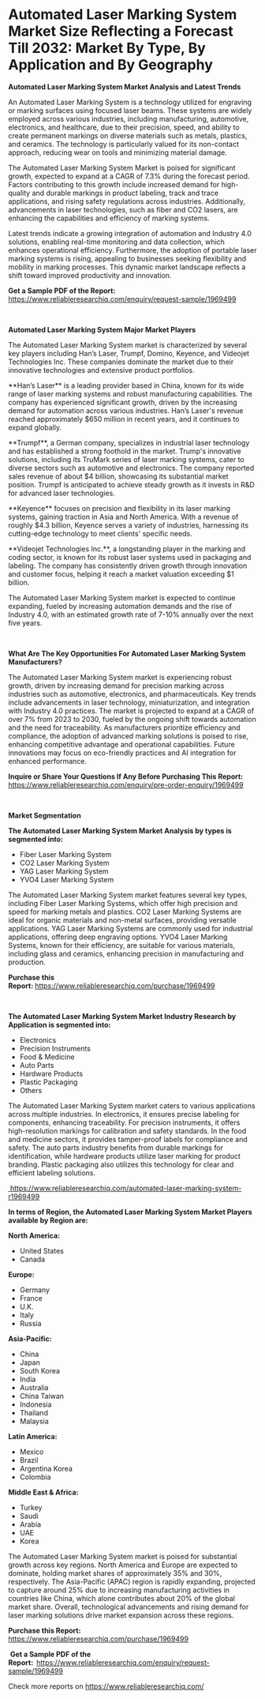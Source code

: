 <p><h1>Automated Laser Marking System Market Size Reflecting a Forecast Till 2032: Market By Type, By Application and By Geography</h1></p><p><strong>Automated Laser Marking System Market Analysis and Latest Trends</strong></p>
<p><p>An Automated Laser Marking System is a technology utilized for engraving or marking surfaces using focused laser beams. These systems are widely employed across various industries, including manufacturing, automotive, electronics, and healthcare, due to their precision, speed, and ability to create permanent markings on diverse materials such as metals, plastics, and ceramics. The technology is particularly valued for its non-contact approach, reducing wear on tools and minimizing material damage.</p><p>The Automated Laser Marking System Market is poised for significant growth, expected to expand at a CAGR of 7.3% during the forecast period. Factors contributing to this growth include increased demand for high-quality and durable markings in product labeling, track and trace applications, and rising safety regulations across industries. Additionally, advancements in laser technologies, such as fiber and CO2 lasers, are enhancing the capabilities and efficiency of marking systems.</p><p>Latest trends indicate a growing integration of automation and Industry 4.0 solutions, enabling real-time monitoring and data collection, which enhances operational efficiency. Furthermore, the adoption of portable laser marking systems is rising, appealing to businesses seeking flexibility and mobility in marking processes. This dynamic market landscape reflects a shift toward improved productivity and innovation.</p></p>
<p><strong>Get a Sample PDF of the Report:&nbsp;</strong> <a href="https://www.reliableresearchiq.com/enquiry/request-sample/1969499?utm_campaign=2196&utm_medium=2&utm_source=Github&utm_content=ia&utm_term=20022025&utm_id=automated-laser-marking-system">https://www.reliableresearchiq.com/enquiry/request-sample/1969499</a></p>
<p>&nbsp;</p>
<p><strong>Automated Laser Marking System Major Market Players</strong></p>
<p><p>The Automated Laser Marking System market is characterized by several key players including Han’s Laser, Trumpf, Domino, Keyence, and Videojet Technologies Inc. These companies dominate the market due to their innovative technologies and extensive product portfolios.</p><p>**Han’s Laser** is a leading provider based in China, known for its wide range of laser marking systems and robust manufacturing capabilities. The company has experienced significant growth, driven by the increasing demand for automation across various industries. Han’s Laser's revenue reached approximately $650 million in recent years, and it continues to expand globally.</p><p>**Trumpf**, a German company, specializes in industrial laser technology and has established a strong foothold in the market. Trump's innovative solutions, including its TruMark series of laser marking systems, cater to diverse sectors such as automotive and electronics. The company reported sales revenue of about $4 billion, showcasing its substantial market position. Trumpf is anticipated to achieve steady growth as it invests in R&D for advanced laser technologies.</p><p>**Keyence** focuses on precision and flexibility in its laser marking systems, gaining traction in Asia and North America. With a revenue of roughly $4.3 billion, Keyence serves a variety of industries, harnessing its cutting-edge technology to meet clients' specific needs.</p><p>**Videojet Technologies Inc.**, a longstanding player in the marking and coding sector, is known for its robust laser systems used in packaging and labeling. The company has consistently driven growth through innovation and customer focus, helping it reach a market valuation exceeding $1 billion.</p><p>The Automated Laser Marking System market is expected to continue expanding, fueled by increasing automation demands and the rise of Industry 4.0, with an estimated growth rate of 7-10% annually over the next five years.</p></p>
<p>&nbsp;</p>
<p><strong>What Are The Key Opportunities For Automated Laser Marking System Manufacturers?</strong></p>
<p><p>The Automated Laser Marking System market is experiencing robust growth, driven by increasing demand for precision marking across industries such as automotive, electronics, and pharmaceuticals. Key trends include advancements in laser technology, miniaturization, and integration with Industry 4.0 practices. The market is projected to expand at a CAGR of over 7% from 2023 to 2030, fueled by the ongoing shift towards automation and the need for traceability. As manufacturers prioritize efficiency and compliance, the adoption of advanced marking solutions is poised to rise, enhancing competitive advantage and operational capabilities. Future innovations may focus on eco-friendly practices and AI integration for enhanced performance.</p></p>
<p><strong>Inquire or Share Your Questions If Any Before Purchasing This Report:</strong> <a href="https://www.reliableresearchiq.com/enquiry/pre-order-enquiry/1969499?utm_campaign=2196&utm_medium=2&utm_source=Github&utm_content=ia&utm_term=20022025&utm_id=automated-laser-marking-system">https://www.reliableresearchiq.com/enquiry/pre-order-enquiry/1969499</a></p>
<p>&nbsp;</p>
<p><strong>Market Segmentation</strong></p>
<p><strong>The Automated Laser Marking System Market Analysis by types is segmented into:</strong></p>
<p><ul><li>Fiber Laser Marking System</li><li>CO2 Laser Marking System</li><li>YAG Laser Marking System</li><li>YVO4 Laser Marking System</li></ul></p>
<p><p>The Automated Laser Marking System market features several key types, including Fiber Laser Marking Systems, which offer high precision and speed for marking metals and plastics. CO2 Laser Marking Systems are ideal for organic materials and non-metal surfaces, providing versatile applications. YAG Laser Marking Systems are commonly used for industrial applications, offering deep engraving options. YVO4 Laser Marking Systems, known for their efficiency, are suitable for various materials, including glass and ceramics, enhancing precision in manufacturing and production.</p></p>
<p><strong>Purchase this Report:&nbsp;</strong><a href="https://www.reliableresearchiq.com/purchase/1969499?utm_campaign=2196&utm_medium=2&utm_source=Github&utm_content=ia&utm_term=20022025&utm_id=automated-laser-marking-system">https://www.reliableresearchiq.com/purchase/1969499</a></p>
<p>&nbsp;</p>
<p><strong>The Automated Laser Marking System Market Industry Research by Application is segmented into:</strong></p>
<p><ul><li>Electronics</li><li>Precision Instruments</li><li>Food & Medicine</li><li>Auto Parts</li><li>Hardware Products</li><li>Plastic Packaging</li><li>Others</li></ul></p>
<p><p>The Automated Laser Marking System market caters to various applications across multiple industries. In electronics, it ensures precise labeling for components, enhancing traceability. For precision instruments, it offers high-resolution markings for calibration and safety standards. In the food and medicine sectors, it provides tamper-proof labels for compliance and safety. The auto parts industry benefits from durable markings for identification, while hardware products utilize laser marking for product branding. Plastic packaging also utilizes this technology for clear and efficient labeling solutions.</p></p>
<p><a href="https://www.reliableresearchiq.com/automated-laser-marking-system-r1969499?utm_campaign=2196&utm_medium=2&utm_source=Github&utm_content=ia&utm_term=20022025&utm_id=automated-laser-marking-system">&nbsp;https://www.reliableresearchiq.com/automated-laser-marking-system-r1969499</a></p>
<p><strong>In terms of Region, the Automated Laser Marking System Market Players available by Region are:</strong></p>
<p>
    <p> <strong> North America: </strong>
        <ul>
            <li>United States</li>
            <li>Canada</li>
        </ul>
        </p> 
    <p> <strong> Europe: </strong>
        <ul>
            <li>Germany</li>
            <li>France</li>
            <li>U.K.</li>
            <li>Italy</li>
            <li>Russia</li>
        </ul>
        </p> 
    <p> <strong> Asia-Pacific: </strong>
        <ul>
            <li>China</li>
            <li>Japan</li>
            <li>South Korea</li>
            <li>India</li>
            <li>Australia</li>
            <li>China Taiwan</li>
            <li>Indonesia</li>
            <li>Thailand</li>
            <li>Malaysia</li>
        </ul>
        </p> 
    <p> <strong> Latin America: </strong>
        <ul>
            <li>Mexico</li>
            <li>Brazil</li>
            <li>Argentina Korea</li>
            <li>Colombia</li>
        </ul>
        </p> 
    <p> <strong> Middle East & Africa: </strong>
        <ul>
            <li>Turkey</li>
            <li>Saudi</li>
            <li>Arabia</li>
            <li>UAE</li>
            <li>Korea</li>
        </ul>
    </p>
    </p>
<p><p>The Automated Laser Marking System market is poised for substantial growth across key regions. North America and Europe are expected to dominate, holding market shares of approximately 35% and 30%, respectively. The Asia-Pacific (APAC) region is rapidly expanding, projected to capture around 25% due to increasing manufacturing activities in countries like China, which alone contributes about 20% of the global market share. Overall, technological advancements and rising demand for laser marking solutions drive market expansion across these regions.</p></p>
<p><strong>Purchase this Report: </strong><a href="https://www.reliableresearchiq.com/purchase/1969499?utm_campaign=2196&utm_medium=2&utm_source=Github&utm_content=ia&utm_term=20022025&utm_id=automated-laser-marking-system">https://www.reliableresearchiq.com/purchase/1969499</a></p>
<p>&nbsp;<strong>Get a Sample PDF of the Report:&nbsp;&nbsp;</strong><a href="https://www.reliableresearchiq.com/enquiry/request-sample/1969499?utm_campaign=2196&utm_medium=2&utm_source=Github&utm_content=ia&utm_term=20022025&utm_id=automated-laser-marking-system">https://www.reliableresearchiq.com/enquiry/request-sample/1969499</a></p>
<p><strong></strong></p>
<p>Check more reports on <a href="https://www.reliableresearchiq.com/?utm_campaign=2196&utm_medium=2&utm_source=Github&utm_content=ia&utm_term=20022025&utm_id=automated-laser-marking-system">https://www.reliableresearchiq.com/</a></p>